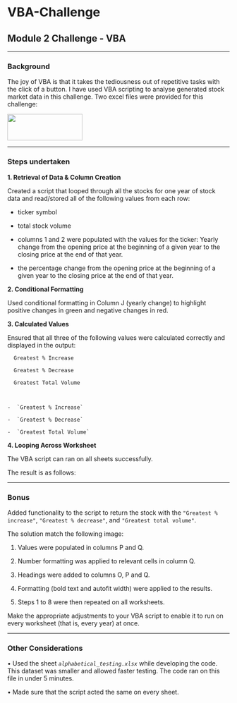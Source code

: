# VBA-Challenge
## Module 2 Challenge - VBA

________________________________________

### Background

The joy of VBA is that it takes the tediousness out of repetitive tasks with the click of a button.  I have used VBA scripting to analyse generated stock market data in this challenge.
Two excel files were provided for this challenge:

<img src = 'https://github.com/Mago281/VBA-Challenge/assets/131424690/e4c520ca-6b5f-4cce-8fed-9f9b2218328a' width = '170' height = '60'>

________________________________________

### Steps undertaken

**1.  Retrieval of Data & Column Creation**

   Created a script that looped through all the stocks for one year of stock data and read/stored all of the following values from each row:

   -  ticker symbol 

   -  total stock volume 

   -  columns 1 and 2 were populated with the values for the ticker:  Yearly change from the opening price at the beginning of a given year to the closing price at the end of that year.

   -  the percentage change from the opening price at the beginning of a given year to the closing price at the end of that year.


**2.  Conditional Formatting**

  Used conditional formatting in Column J (yearly change) to highlight positive changes in green and negative changes in red.


**3.  Calculated Values**

  Ensured that all three of the following values were calculated correctly and displayed in the output:

      Greatest % Increase 
      
      Greatest % Decrease 
      
      Greatest Total Volume 
      
  
  
    -  `Greatest % Increase`
    
    -  `Greatest % Decrease`
    
    -  `Greatest Total Volume`


**4.  Looping Across Worksheet**

  The VBA script can ran on all sheets successfully.
    

The result is as follows:
 

________________________________________

### Bonus

Added functionality to the script to return the stock with the `"Greatest % increase"`, `"Greatest % decrease"`, and `"Greatest total volume"`. 

The solution match the following image:

1.	Values were populated in columns P and Q.

2.	Number formatting was applied to relevant cells in column Q.

3.	Headings were added to columns O, P and Q.

4.	Formatting (bold text and autofit width) were applied to the results.

5.	Steps 1 to 8 were then repeated on all worksheets.

 

Make the appropriate adjustments to your VBA script to enable it to run on every worksheet (that is, every year) at once.

________________________________________

### Other Considerations

•	Used the sheet _`alphabetical_testing.xlsx`_ while developing the code.  This dataset was smaller and allowed faster testing. The code ran on this file in under 5 minutes.

•	Made sure that the script acted the same on every sheet.



